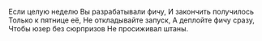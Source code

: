 Если целую неделю
Вы разрабатывали фичу,
И закончить получилось
Только к пятнице её,
Не откладывайте запуск,
А деплойте фичу сразу,
Чтобы юзер без сюрпризов
Не просиживал штаны.
